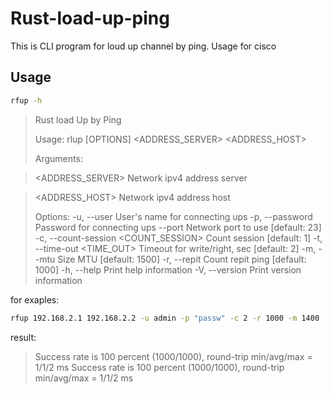 # Rust-load-up-ping
This is CLI program for loud up channel by ping. Usage for cisco

## Usage

```sh
rfup -h
```
>Rust load Up by Ping
>
>Usage: rlup [OPTIONS] <ADDRESS_SERVER> <ADDRESS_HOST>
>
>Arguments:

>  <ADDRESS_SERVER>  Network ipv4 address server

>  <ADDRESS_HOST>    Network ipv4 address host
>
>Options:
>  -u, --user <USER>                    User's name for connecting ups
>  -p, --password <PASSWORD>            Password for connecting ups
>      --port <PORT>                    Network port to use [default: 23]
>  -c, --count-session <COUNT_SESSION>  Count session [default: 1]
>  -t, --time-out <TIME_OUT>            Timeout for write/right, sec [default: 2]
>  -m, --mtu <MTU>                      Size MTU [default: 1500]
>  -r, --repit <REPIT>                  Count repit ping [default: 1000]
>  -h, --help                           Print help information
>  -V, --version                        Print version information
>


for exaples:

```sh
rfup 192.168.2.1 192.168.2.2 -u admin -p "passw" -c 2 -r 1000 -m 1400
```

result:

>Success rate is 100 percent (1000/1000), round-trip min/avg/max = 1/1/2 ms
>Success rate is 100 percent (1000/1000), round-trip min/avg/max = 1/1/2 ms
